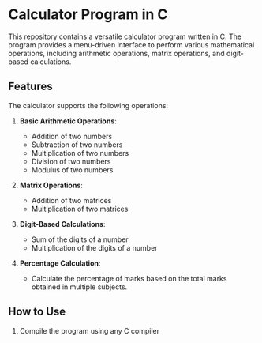 # Calculator Program in C

This repository contains a versatile calculator program written in C. The program provides a menu-driven interface to perform various mathematical operations, including arithmetic operations, matrix operations, and digit-based calculations.

## Features

The calculator supports the following operations:

1. **Basic Arithmetic Operations**:
   - Addition of two numbers
   - Subtraction of two numbers
   - Multiplication of two numbers
   - Division of two numbers
   - Modulus of two numbers

2. **Matrix Operations**:
   - Addition of two matrices
   - Multiplication of two matrices

3. **Digit-Based Calculations**:
   - Sum of the digits of a number
   - Multiplication of the digits of a number

4. **Percentage Calculation**:
   - Calculate the percentage of marks based on the total marks obtained in multiple subjects.

## How to Use

1. Compile the program using any C compiler
